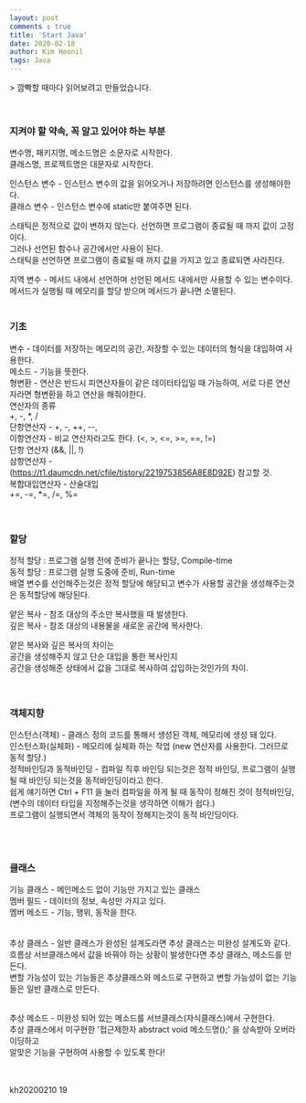 ```yaml
---
layout: post
comments : true
title: 'Start Java'
date: 2020-02-18
author: Kim Heonil
tags: Java
---
```

<p></p>
> 깜빡할 때마다 읽어보려고 만들었습니다. <br>
<p></p><br>

### 지켜야 할 약속, 꼭 알고 있어야 하는 부분

변수명, 패키지명, 메소드명은 소문자로 시작한다.<br>
클래스명, 프로젝트명은 대문자로 시작한다.<br>

인스턴스 변수 - 인스턴스 변수의 값을 읽어오거나 저장하려면 인스턴스를 생성해야한다. <br>
클래스 변수 - 인스턴스 변수에 static만 붙여주면 된다.

스태틱은 정적으로 값이 변하지 않는다. 선언하면 프로그램이 종료될 때 까지 값이 고정이다. <br>
그러나 선언된 함수나 공간에서만 사용이 된다. <br>
스태틱을 선언하면 프로그램이 종료될 때 까지 값을 가지고 있고 종료되면 사라진다. <br>

지역 변수 - 메서드 내에서 선언하며 선언된 메서드 내에서만 사용할 수 있는 변수이다.<br>
메서드가 실행될 때 메모리를 할당 받으며 메서드가 끝나면 소멸된다.
<br><br>
### 기초 <br>
변수 - 데이터를 저장하는 메모리의 공간, 저장할 수 있는 데이터의 형식을 대입하여 사용한다. <br>
메소드 - 기능을 뜻한다. <br>
형변환 - 연산은 반드시 피연산자들이 같은 데이터타입일 때 가능하여, 서로 다른 연산자라면 형변환을 하고 연산을 해줘야한다. <br>
연산자의 종류 <br>
+, -, *, / <br>
단항연산자 - +, -, ++, --, <br>
이항연산자 - 비교 연산자라고도 한다. (<, >, <=, >=, ==, !=) <br>
            단항 연산자 (&&, ||, !) <br>
삼항연산자 - <br>
(https://t1.daumcdn.net/cfile/tistory/2219753856A8E8D92E) 참고할 것. <br>
복합대입연산자 - 산술대입 <br>
+=, -=, *=, /=, %= <br>
<br><br>
### 할당 <br>
정적 할당 : 프로그램 실행 전에 준비가 끝나는 할당, Compile-time <br>
동적 할당 : 프로그램 실행 도중에 준비, Run-time <br>
배열 변수를 선언해주는것은 정적 할당에 해당되고 변수가 사용할 공간을 생성해주는것은 동적할당에 해당된다. <br>

얕은 복사 - 참조 대상의 주소만 복사했을 때 발생한다. <br>
깊은 복사 - 참조 대상의 내용물을 새로운 공간에 복사한다. <br>

얕은 복사와 깊은 복사의 차이는 <br>
공간을 생성해주지 않고 단순 대입을 통한 복사인지 <br>
공간을 생성해준 상태에서 값을 그대로 복사하여 삽입하는것인가의 차이. <br>
<br><br>
### 객체지향 <br>
인스턴스(객체) - 클래스 정의 코드를 통해서 생성된 객체, 메모리에 생성 돼 있다. <br>
인스턴스화(실체화) - 메모리에 실체화 하는 작업 (new 연산자를 사용한다. 그러므로 동적 할당.) <br>
정적바인딩과 동적바인딩 - 컴파일 직후 바인딩 되는것은 정적 바인딩, 프로그램이 실행될 때 바인딩 되는것을 동적바인딩이라고 한다.<br>
쉽게 얘기하면 Ctrl + F11 을 눌러 컴파일을 하게 될 때 동작이 정해진 것이 정적바인딩, <br>
(변수의 데이터 타입을 지정해주는것을 생각하면 이해가 쉽다.)<br>
프로그램이 실행되면서 객체의 동작이 정해지는것이 동적 바인딩이다.<br>

<br><br>
### 클래스 <br>
기능 클래스 - 메인메소드 없이 기능만 가지고 있는 클래스 <br>
멤버 필드 - 데이터의 정보, 속성만 가지고 있다. <br>
멤버 메소드 - 기능, 행위, 동작을 한다. <br>
<br><br>
추상 클래스 - 일반 클래스가 완성된 설계도라면 추상 클래스는 미완성 설계도와 같다.<br>
흐름상 서브클래스에서 값을 바꿔야 하는 상황이 발생한다면 추상 클래스, 메소드를 만든다.<br>
변할 가능성이 있는 기능들은 추상클래스와 메소드로 구현하고 변할 가능성이 없는 기능들은 일반 클래스로 만든다.<br><br>

추상 메소드 - 미완성 되어 있는 메소드를 서브클래스(자식클래스)에서 구현한다. <br>
추상 클래스에서 미구현한 '접근제한자 abstract void 메소드명();' 을 상속받아 오버라이딩하고<br>
알맞은 기능을 구현하여 사용할 수 있도록 한다!<br>
<br><br>

kh20200210
19
